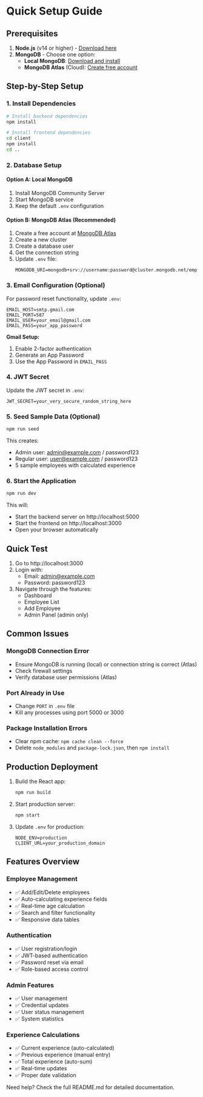 # Quick Setup Guide

## Prerequisites
1. **Node.js** (v14 or higher) - [Download here](https://nodejs.org/)
2. **MongoDB** - Choose one option:
   - **Local MongoDB**: [Download and install](https://www.mongodb.com/try/download/community)
   - **MongoDB Atlas** (Cloud): [Create free account](https://www.mongodb.com/cloud/atlas)

## Step-by-Step Setup

### 1. Install Dependencies
```bash
# Install backend dependencies
npm install

# Install frontend dependencies
cd client
npm install
cd ..
```

### 2. Database Setup

#### Option A: Local MongoDB
1. Install MongoDB Community Server
2. Start MongoDB service
3. Keep the default `.env` configuration

#### Option B: MongoDB Atlas (Recommended)
1. Create a free account at [MongoDB Atlas](https://www.mongodb.com/cloud/atlas)
2. Create a new cluster
3. Create a database user
4. Get the connection string
5. Update `.env` file:
   ```env
   MONGODB_URI=mongodb+srv://username:password@cluster.mongodb.net/employee_tracker
   ```

### 3. Email Configuration (Optional)
For password reset functionality, update `.env`:
```env
EMAIL_HOST=smtp.gmail.com
EMAIL_PORT=587
EMAIL_USER=your_email@gmail.com
EMAIL_PASS=your_app_password
```

**Gmail Setup:**
1. Enable 2-factor authentication
2. Generate an App Password
3. Use the App Password in `EMAIL_PASS`

### 4. JWT Secret
Update the JWT secret in `.env`:
```env
JWT_SECRET=your_very_secure_random_string_here
```

### 5. Seed Sample Data (Optional)
```bash
npm run seed
```

This creates:
- Admin user: admin@example.com / password123
- Regular user: user@example.com / password123
- 5 sample employees with calculated experience

### 6. Start the Application
```bash
npm run dev
```

This will:
- Start the backend server on http://localhost:5000
- Start the frontend on http://localhost:3000
- Open your browser automatically

## Quick Test

1. Go to http://localhost:3000
2. Login with:
   - Email: admin@example.com
   - Password: password123
3. Navigate through the features:
   - Dashboard
   - Employee List
   - Add Employee
   - Admin Panel (admin only)

## Common Issues

### MongoDB Connection Error
- Ensure MongoDB is running (local) or connection string is correct (Atlas)
- Check firewall settings
- Verify database user permissions (Atlas)

### Port Already in Use
- Change `PORT` in `.env` file
- Kill any processes using port 5000 or 3000

### Package Installation Errors
- Clear npm cache: `npm cache clean --force`
- Delete `node_modules` and `package-lock.json`, then `npm install`

## Production Deployment

1. Build the React app:
   ```bash
   npm run build
   ```

2. Start production server:
   ```bash
   npm start
   ```

3. Update `.env` for production:
   ```env
   NODE_ENV=production
   CLIENT_URL=your_production_domain
   ```

## Features Overview

### Employee Management
- ✅ Add/Edit/Delete employees
- ✅ Auto-calculating experience fields
- ✅ Real-time age calculation
- ✅ Search and filter functionality
- ✅ Responsive data tables

### Authentication
- ✅ User registration/login
- ✅ JWT-based authentication
- ✅ Password reset via email
- ✅ Role-based access control

### Admin Features
- ✅ User management
- ✅ Credential updates
- ✅ User status management
- ✅ System statistics

### Experience Calculations
- ✅ Current experience (auto-calculated)
- ✅ Previous experience (manual entry)
- ✅ Total experience (auto-sum)
- ✅ Real-time updates
- ✅ Proper date validation

Need help? Check the full README.md for detailed documentation.
